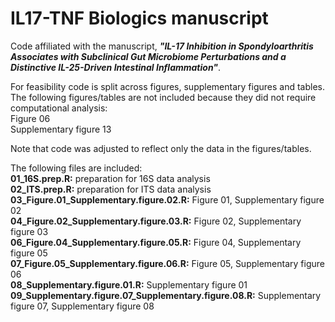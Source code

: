 # IL17-TNF Biologics manuscript<br/>
Code affiliated with the manuscript, <b><i>"IL-17 Inhibition in Spondyloarthritis Associates with Subclinical Gut Microbiome Perturbations and a Distinctive IL-25-Driven Intestinal Inflammation"</i></b>.<br/>

For feasibility code is split across figures, supplementary figures and tables.<br/>
The following figures/tables are not included because they did not require computational analysis:<br/>
Figure 06<br/>
Supplementary figure 13<br/>

Note that code was adjusted to reflect only the data in the figures/tables.<br/>

The following files are included:<br/>
<b>01_16S.prep.R:</b> preparation for 16S data analysis<br/>
<b>02_ITS.prep.R:</b> preparation for ITS data analysis<br/>
<b>03_Figure.01_Supplementary.figure.02.R:</b> Figure 01, Supplementary figure 02<br/>
<b>04_Figure.02_Supplementary.figure.03.R:</b> Figure 02, Supplementary figure 03<br/>
<b>06_Figure.04_Supplementary.figure.05.R:</b> Figure 04, Supplementary figure 05<br/>
<b>07_Figure.05_Supplementary.figure.06.R:</b> Figure 05, Supplementary figure 06<br/>
<b>08_Supplementary.figure.01.R:</b> Supplementary figure 01<br/>
<b>09_Supplementary.figure.07_Supplementary.figure.08.R:</b> Supplementary figure 07, Supplementary figure 08<br/>	
